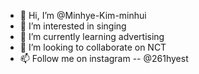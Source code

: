 - 👋 Hi, I’m @Minhye-Kim-minhui
- 👀 I’m interested in singing
- 🌱 I’m currently learning advertising
- 💞️ I’m looking to collaborate on NCT
- 📫 Follow me on instagram -- @261hyest

<!---
Minhye-Kim-minhui/Minhye-Kim-minhui is a ✨ special ✨ repository because its `README.md` (this file) appears on your GitHub profile.
You can click the Preview link to take a look at your changes.
--->
